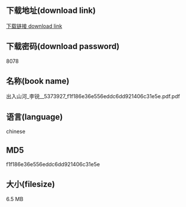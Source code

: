 ## 下载地址(download link)
[下载链接 download link](https://voluble-croquembouche-d321dc.netlify.app/?s=%E5%87%BA%E5%85%A5%E5%B1%B1%E6%B2%B3_%E6%9D%8E%E9%94%90__5373927_f1f186e36e556eddc6dd921406c31e5e.pdf)

## 下载密码(download password)
8078

## 名称(book name)
出入山河_李锐__5373927_f1f186e36e556eddc6dd921406c31e5e.pdf.pdf

## 语言(language)
chinese

## MD5
f1f186e36e556eddc6dd921406c31e5e

## 大小(filesize)
6.5 MB
